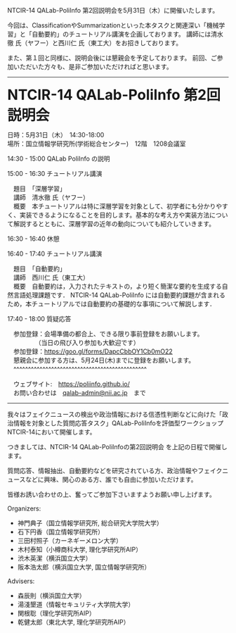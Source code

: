 NTCIR-14 QALab-PoliInfo 第2回説明会を5月31日（木）に開催いたします。

今回は、ClassificationやSummarizationといった本タスクと関連深い「機械学習」と「自動要約」のチュートリアル講演を企画しております。
講師には清水徹 氏（ヤフー）と西川仁 氏（東工大）をお招きしております。

また、第１回と同様に、説明会後には懇親会を予定しております。
前回、ご参加いただいた方々も、是非ご参加いただければと思います。

--------------------------------------------------------------
<strong><span style="font-size:xx-large;"> NTCIR-14 QALab-PoliInfo 第2回説明会 </span></strong>

日時：5月31日（木）　14:30-18:00<br>
場所：国立情報学研究所(学術総合センター)　12階　1208会議室

14:30 - 15:00  QALab PoliInfo の説明

15:00 - 16:30  チュートリアル講演

　題目　「深層学習」<br>
　講師　清水徹 氏（ヤフー）　<br>
　概要　本チュートリアルは特に深層学習を対象として、初学者にも分かりやすく、実装できるようになることを目的します。基本的な考え方や実装方法について解説するとともに、深層学習の近年の動向についても紹介していきます。

16:30 - 16:40  休憩

16:40 - 17:40  チュートリアル講演　　

　題目　「自動要約」<br>
　講師　西川仁 氏（東工大）　<br>
　概要　自動要約は，入力されたテキストの，より短く簡潔な要約を生成する自然言語処理課題です． NTCIR-14 QALab-PoliInfo には自動要約課題が含まれるため，本チュートリアルでは自動要約の基礎的な事項について解説します．

17:40 - 18:00  質疑応答

　参加登録：会場準備の都合上、できる限り事前登録をお願いします。
 　　　　　（当日の飛び入り参加も大歓迎です）<br>
　参加登録：https://goo.gl/forms/DapcCbbOY1Cb0mO22 <br>
　懇親会に参加する方は、5月24日(木)までに登録をお願いします。<br>
　^^^^^^^^^^^^^^^^^^^^^^^^^^^^^^^^^^^^^^^^^^^^^^

　ウェブサイト:　https://poliinfo.github.io/<br>
　お問い合わせは　qalab-admin@nii.ac.jp　まで

--------------------------------------------------------------

我々はフェイクニュースの検出や政治情報における信憑性判断などに向けた「政治情報を対象とした質問応答タスク」QALab-PoliInfoを評価型ワークショップNTCIR-14において開催します。

つきましては、NTCIR-14 QALab-PoliInfoの第2回説明会 を上記の日程で開催します。

質問応答、情報抽出、自動要約などを研究されている方、政治情報やフェイクニュースなどに興味、関心のある方、誰でも自由に参加いただけます。

皆様お誘い合わせの上、奮ってご参加下さいますようお願い申し上げます。

Organizers:
- 神門典子（国立情報学研究所, 総合研究大学院大学）
- 石下円香（国立情報学研究所）
- 三田村照子（カーネギーメロン大学）
- 木村泰知（小樽商科大学, 理化学研究所AIP）
- 渋木英潔（横浜国立大学）
- 阪本浩太郎（横浜国立大学, 国立情報学研究所）

Advisers:
- 森辰則（横浜国立大学）
- 湯淺墾道（情報セキュリティ大学院大学）
- 関根聡（理化学研究所AIP）
- 乾健太郎（東北大学, 理化学研究所AIP）
